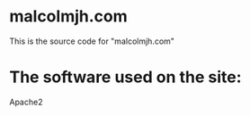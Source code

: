 # malcolmjh.com
This is the source code for "malcolmjh.com"
# The software used on the site:
Apache2
